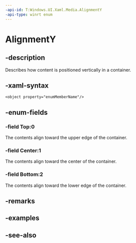 ```yaml
---
-api-id: T:Windows.UI.Xaml.Media.AlignmentY
-api-type: winrt enum
---
```


<!-- Enumeration syntax
public enum Windows.UI.Xaml.Media.AlignmentY : int
-->

# AlignmentY

## -description
Describes how content is positioned vertically in a container.



## -xaml-syntax
```xaml
<object property="enumMemberName"/>
```


## -enum-fields
### -field Top:0
The contents align toward the upper edge of the container.

### -field Center:1
The contents align toward the center of the container.

### -field Bottom:2
The contents align toward the lower edge of the container.


## -remarks

## -examples

## -see-also
